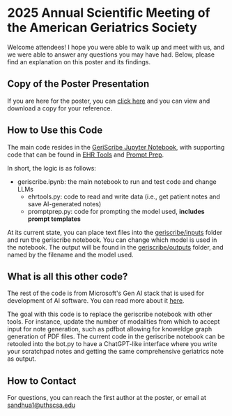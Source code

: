 # 2025 Annual Scientific Meeting of the American Geriatrics Society

Welcome attendees! I hope you were able to walk up and meet with us, and we were able to answer any questions you may have had. Below, please find an explanation on this poster and its findings.

## Copy of the Poster Presentation
If you are here for the poster, you can [click here](/AGS%202025%20Conference%20VirtualScribe.pdf) and you can view and download a copy for your reference.

## How to Use this Code

The main code resides in the [GeriScribe Jupyter Notebook](/geriscribe.ipynb), with supporting code that can be found in [EHR Tools](/ehrtools.py) and [Prompt Prep](/promptprep.py).

In short, the logic is as follows:

- geriscribe.ipynb: the main notebook to run and test code and change LLMs
  - ehrtools.py: code to read and write data (i.e., get patient notes and save AI-generated notes)
  - promptprep.py: code for prompting the model used, **includes prompt templates**

At its current state, you can place text files into the [geriscribe/inputs](geriscribe/inputs) folder and run the geriscribe notebook. You can change which model is used in the notebook. The output will be found in the [geriscribe/outputs](geriscribe/outputs) folder, and named by the filename and the model used.

## What is all this other code?

The rest of the code is from Microsoft's Gen AI stack that is used for development of AI software. You can read more about it [here](https://github.com/docker/genai-stack).

The goal with this code is to replace the geriscribe notebook with other tools. For instance, update the number of modalities from which to accept input for note generation, such as pdfbot allowing for knoweldge graph generation of PDF files. The current code in the geriscribe notebook can be retooled into the bot.py to have a ChatGPT-like interface where you write your scratchpad notes and getting the same comprehensive geriatrics note as output.

## How to Contact

For questions, you can reach the first author at the poster, or email at sandhua1@uthscsa.edu
